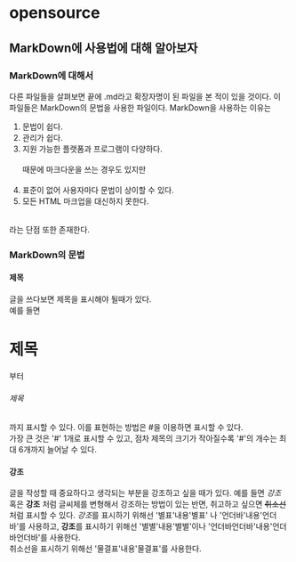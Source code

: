 # opensource
## MarkDown에 사용법에 대해 알아보자

### MarkDown에 대해서
다른 파일들을 살펴보면 끝에 .md라고 확장자명이 된 파일을 본 적이 있을 것이다. 이 파일들은 MarkDown의 문법을 사용한 파일이다. MarkDown을 사용하는 이유는
1. 문법이 쉽다.
2. 관리가 쉽다.
3. 지원 가능한 플랫폼과 프로그램이 다양하다. <br><br>
때문에 마크다운을 쓰는 경우도 있지만 <br><br>
1. 표준이 없어 사용자마다 문법이 상이할 수 있다.
2. 모든 HTML 마크업을 대신하지 못한다.
<br>
라는 단점 또한 존재한다.

### MarkDown의 문법
#### 제목
글을 쓰다보면 제목을 표시해야 될때가 있다. <br>
예를 들면
# 제목
부터
###### 제목
까지 표시할 수 있다.
이를 표현하는 방법은 #을 이용하면 표시할 수 있다. <br>
가장 큰 것은 '#' 1개로 표시할 수 있고, 점차 제목의 크기가 작아질수록 '#'의 개수는 최대 6개까지 늘어날 수 있다.

#### 강조
글을 작성할 때 중요하다고 생각되는 부분을 강조하고 싶을 때가 있다. 
예를 들면 *강조* 혹은 __강조__ 처럼 글씨체를 변형해서 강조하는 방법이 있는 반면, 취고하고 싶으면 ~~취소선~~ 처럼 표시할 수 있다.
*강조*를 표시하기 위해선 '별표'내용'별표' 나 '언더바'내용'언더바'를 사용하고, **강조**를 표시하기 위해선 '별별'내용'별별'이나 '언더바언더바'내용'언더바언더바'를 사용한다. <br>
취소선을 표시하기 위해선 '물결표'내용'물결표'를 사용한다.
